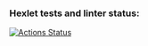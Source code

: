 ### Hexlet tests and linter status:
[![Actions Status](https://github.com/MrChelas/data-analytics-project-92/actions/workflows/hexlet-check.yml/badge.svg)](https://github.com/MrChelas/data-analytics-project-92/actions)